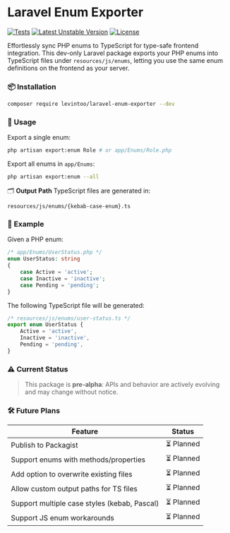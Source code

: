 
# Laravel Enum Exporter

[![Tests](https://github.com/levintoo/laravel-enum-exporter/actions/workflows/tests.yml/badge.svg)](https://github.com/levintoo/laravel-enum-exporter/actions/workflows/tests.yml)
[![Latest Unstable Version](http://poser.pugx.org/levintoo/laravel-enum-exporter/v/unstable)](https://packagist.org/packages/levintoo/laravel-enum-exporter) 
[![License](http://poser.pugx.org/levintoo/laravel-enum-exporter/license)](https://packagist.org/packages/levintoo/laravel-enum-exporter) 

Effortlessly sync PHP enums to TypeScript for type-safe frontend integration.
This dev-only Laravel package exports your PHP enums into TypeScript files under `resources/js/enums`, letting you use the same enum definitions on the frontend as your server.

### 📦 Installation

```bash
composer require levintoo/laravel-enum-exporter --dev
````

### 🚀 Usage

Export a single enum:

```bash
php artisan export:enum Role # or app/Enums/Role.php
```

Export all enums in `app/Enums`:

```bash
php artisan export:enum --all
```

🗂 **Output Path**
TypeScript files are generated in:

```
resources/js/enums/{kebab-case-enum}.ts
```

### 📝 Example

Given a PHP enum:

```php
/* app/Enums/UserStatus.php */
enum UserStatus: string
{
    case Active = 'active';
    case Inactive = 'inactive';
    case Pending = 'pending';
}
```

The following TypeScript file will be generated:

```ts
/* resources/js/enums/user-status.ts */
export enum UserStatus {
    Active = 'active',
    Inactive = 'inactive',
    Pending = 'pending',
}
```

### ⚠️ Current Status

> This package is **pre-alpha**: APIs and behavior are actively evolving and may change without notice.

### 🛠 Future Plans

| Feature                                     | Status         |
|---------------------------------------------|----------------|
| Publish to Packagist                        | ⏳ Planned      |
| Support enums with methods/properties  | ⏳ Planned      |
| Add option to overwrite existing files      | ⏳ Planned      |
| Allow custom output paths for TS files      | ⏳ Planned      |
| Support multiple case styles (kebab, Pascal) | ⏳ Planned      |
| Support JS enum workarounds                 | ⏳ Planned      |
